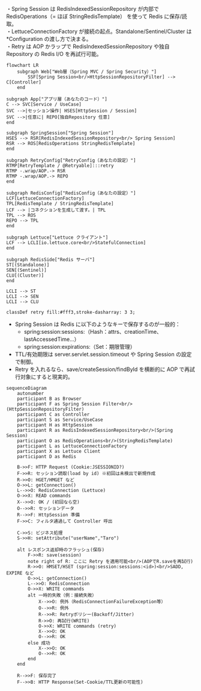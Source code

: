・Spring Session は RedisIndexedSessionRepository が内部で RedisOperations（= ほぼ StringRedisTemplate） を使って Redis に保存/読取。<br>
・LettuceConnectionFactory が接続の起点。Standalone/Sentinel/Cluster は *Configuration の渡し方で決まる。<br>
・Retry は AOP かラップで RedisIndexedSessionRepository や独自 Repository の Redis I/O を再試行可能。<br>

```mermaid
flowchart LR
    subgraph Web["Web層（Spring MVC / Spring Security）"]
        SSF[Spring Session<br/>HttpSessionRepositoryFilter] --> C[Controller]
    end

subgraph App["アプリ層（あなたのコード）"]
C --> SVC[Service / UseCase]
SVC -->|セッション操作| HSES[HttpSession / Session]
SVC -->|任意に| REPO[独自Repository 任意]
end

subgraph SpringSession["Spring Session"]
HSES --> RSR[RedisIndexedSessionRepository<br/> Spring Session]
RSR --> ROS[RedisOperations StringRedisTemplate]
end

subgraph RetryConfig["RetryConfig（あなたの設定）"]
RTMP[RetryTemplate / @Retryable]:::retry
RTMP -.wrap/AOP.-> RSR
RTMP -.wrap/AOP.-> REPO
end

subgraph RedisConfig["RedisConfig（あなたの設定）"]
LCF[LettuceConnectionFactory]
TPL[RedisTemplate / StringRedisTemplate]
LCF --> |コネクションを生成して渡す。| TPL
TPL --> ROS
REPO --> TPL
end

subgraph Lettuce["Lettuce クライアント"]
LCF --> LCLI[io.lettuce.core<br/>StatefulConnection]
end

subgraph RedisSide["Redis サーバ"]
ST[(Standalone)]
SEN[(Sentinel)]
CLU[(Cluster)]
end

LCLI --> ST
LCLI --> SEN
LCLI --> CLU

classDef retry fill:#fff3,stroke-dasharray: 3 3;
```

* Spring Session は Redis に以下のようなキーで保存するのが一般的：<br>
     * spring:session:sessions:<sessionId>（Hash：attrs、creationTime、lastAccessedTime…）<br>
     * spring:session:expirations:<epochSec>（Set：期限管理）<br>
* TTL/有効期限は server.servlet.session.timeout や Spring Session の設定で制御。<br>
* Retry を入れるなら、save/createSession/findById を横断的に AOP で再試行対象にすると現実的。<br>
```mermaid
sequenceDiagram
    autonumber
    participant B as Browser
    participant F as Spring Session Filter<br/>(HttpSessionRepositoryFilter)
    participant C as Controller
    participant S as Service/UseCase
    participant H as HttpSession
    participant R as RedisIndexedSessionRepository<br/>(Spring Session)
    participant O as RedisOperations<br/>(StringRedisTemplate)
    participant L as LettuceConnectionFactory
    participant X as Lettuce Client
    participant D as Redis

    B->>F: HTTP Request (Cookie:JSESSIONID?)
    F->>R: セッション読取(load by id) ※初回は未検出で新規作成
    R->>O: HGET/HMGET など
    O->>L: getConnection()
    L-->>O: RedisConnection (Lettuce)
    O->>X: READ commands
    X-->>O: OK / (初回なら空)
    O-->>R: セッションデータ
    R-->>F: HttpSession 準備
    F->>C: フィルタ通過して Controller 呼出

    C->>S: ビジネス処理
    S->>H: setAttribute("userName","Taro")

    alt レスポンス返却時のフラッシュ(保存)
        F->>R: save(session)
        note right of R: ここに Retry を適用可能<br/>(AOPでR.saveを再試行)
        R->>O: HMSET/HSET (spring:session:sessions:<id>)<br/>SADD, EXPIRE など
        O->>L: getConnection()
        L-->>O: RedisConnection
        O->>X: WRITE commands
        alt 一時的失敗（例：接続失敗）
            X-->>O: 例外（RedisConnectionFailureException等）
            O-->>R: 例外
            R-->>R: Retryポリシー(Backoff/Jitter)
            R->>O: 再試行(WRITE)
            O->>X: WRITE commands (retry)
            X-->>O: OK
            O-->>R: OK
        else 成功
            X-->>O: OK
            O-->>R: OK
        end
    end

    R-->>F: 保存完了
    F-->>B: HTTP Response(Set-Cookie/TTL更新の可能性)
```